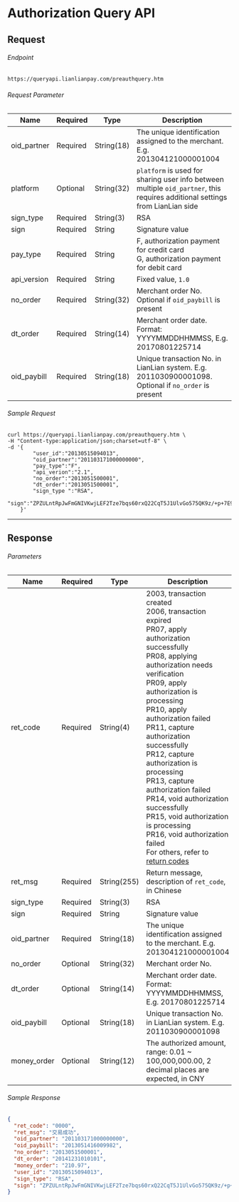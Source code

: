 # Authorization Query API

## Request

###### Endpoint

```html
https://queryapi.lianlianpay.com/preauthquery.htm
```

###### Request Parameter

|Name|Required|Type|Description|
|---|---|---|---|
|oid_partner|Required|String(18)|The unique identification assigned to the merchant. E.g. 201304121000001004|
|platform|Optional|String(32)| ```platform``` is used for sharing user info between multiple ```oid_partner```, this requires additional settings from LianLian side|
|sign_type|Required|String(3)|RSA |
|sign|Required|String|Signature value|
|pay_type|Required|String| F, authorization payment for credit card <br> G, authorization payment for debit card |
|api_version|Required|String|Fixed value, ```1.0```|
|no_order|Required|String(32)|Merchant order No. Optional if ```oid_paybill``` is present |
|dt_order|Required|String(14)|Merchant order date. Format: YYYYMMDDHHMMSS, E.g. 20170801225714|
|oid_paybill|Required|String(18)|Unique transaction No. in LianLian system. E.g. 2011030900001098. Optional if ```no_order``` is present |

###### Sample Request

```curl
curl https://queryapi.lianlianpay.com/preauthquery.htm \
-H "Content-type:application/json;charset=utf-8" \
-d '{
    	"user_id":"20130515094013",
    	"oid_partner":"201103171000000000",
    	"pay_type":"F",
    	"api_verion":"2.1",
    	"no_order":"2013051500001",
    	"dt_order":"2013051500001",
    	"sign_type ":"RSA",
    	"sign":"ZPZULntRpJwFmGNIVKwjLEF2Tze7bqs60rxQ22CqT5J1UlvGo575QK9z/+p+7E9cOoRoWzqR6xHZ6WVv3dloyGKDR0btvrdqPgUAoeaX/YOWzTh00vwcQ+HBtXE+vPTfAqjCTxiiSJEOY7ATCF1q7iP3sfQxhS0nDUug1LP3OLk="
    }'
```

***

## Response

###### Parameters

|Name|Required|Type|Description|
|---|---|---|---|
|ret_code|Required|String(4)|2003, transaction created <br> 2006, transaction expired <br> PR07, apply authorization successfully <br> PR08, applying authorization needs verification <br> PR09, apply authorization is processing <br> PR10, apply authorization failed <br> PR11, capture authorization successfully <br> PR12, capture authorization is processing <br> PR13, capture authorization failed <br> PR14, void authorization successfully  <br> PR15, void authorization is processing <br> PR16, void authorization failed <br> For others, refer to [return codes](return_code.md)|
|ret_msg|Required|String(255)|Return message, description of ```ret_code```, in Chinese|
|sign_type|Required|String(3)|RSA |
|sign|Required|String|Signature value|
|oid_partner|Required|String(18)|The unique identification assigned to the merchant. E.g. 201304121000001004|
|no_order|Optional|String(32)|Merchant order No.|
|dt_order|Optional|String(14)|Merchant order date. Format: YYYYMMDDHHMMSS, E.g. 20170801225714|
|oid_paybill|Optional|String(18)|Unique transaction No. in LianLian system. E.g. 2011030900001098|
|money_order|Optional|String(12)|The authorized amount, range: 0.01 ~ 100,000,000.00, 2 decimal places are expected, in CNY|

###### Sample Response

```json
{
  "ret_code": "0000",
  "ret_msg": "交易成功",
  "oid_partner": "201103171000000000",
  "oid_paybill": "2013051416009982",
  "no_order": "2013051500001",
  "dt_order": "20141231010101",
  "money_order": "210.97",
  "user_id": "20130515094013",
  "sign_type": "RSA",
  "sign": "ZPZULntRpJwFmGNIVKwjLEF2Tze7bqs60rxQ22CqT5J1UlvGo575QK9z/+p+7E9cOoRoWzqR6xHZ6WVv3dloyGKDR0btvrdqPgUAoeaX/YOWzTh00vwcQ+HBtXE+vPTfAqjCTxiiSJEOY7ATCF1q7iP3sfQxhS0nDUug1LP3OLk="
}
```
